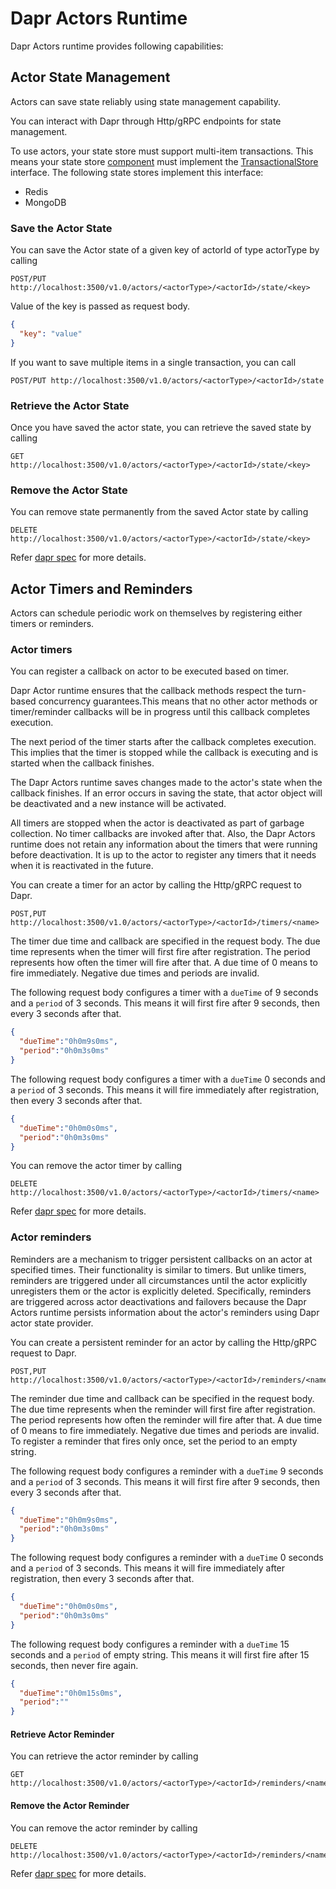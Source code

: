 # Dapr Actors Runtime

Dapr Actors runtime provides following capabilities:

## Actor State Management

Actors can save state reliably using state management capability.

You can interact with Dapr through Http/gRPC endpoints for state management.

To use actors, your state store must support multi-item transactions.  This means your state store [component](https://github.com/dapr/components-contrib/tree/master/state) must implement the [TransactionalStore](https://github.com/dapr/components-contrib/blob/master/state/transactional_store.go) interface.  The following state stores implement this interface:

- Redis
- MongoDB

### Save the Actor State

You can save the Actor state of a given key of actorId of type actorType by calling

```http
POST/PUT http://localhost:3500/v1.0/actors/<actorType>/<actorId>/state/<key>
```

Value of the key is passed as request body.

```json
{
  "key": "value"
}
```

If you want to save multiple items in a single transaction, you can call 

```http
POST/PUT http://localhost:3500/v1.0/actors/<actorType>/<actorId>/state
```

### Retrieve the Actor State

Once you have saved the actor state, you can retrieve the saved state by calling 

```http
GET http://localhost:3500/v1.0/actors/<actorType>/<actorId>/state/<key>
```

### Remove the Actor State

You can remove state permanently from the saved Actor state by calling

```http
DELETE http://localhost:3500/v1.0/actors/<actorType>/<actorId>/state/<key>
```

Refer [dapr spec](../../reference/api/actors.md) for more details.

## Actor Timers and Reminders

Actors can schedule periodic work on themselves by registering either timers or reminders.

### Actor timers

You can register a callback on actor to be executed based on timer.

Dapr Actor runtime ensures that the callback methods respect the turn-based concurrency guarantees.This means that no other actor methods or timer/reminder callbacks will be in progress until this callback completes execution.

The next period of the timer starts after the callback completes execution. This implies that the timer is stopped while the callback is executing and is started when the callback finishes.

The Dapr Actors runtime saves changes made to the actor's state when the callback finishes. If an error occurs in saving the state, that actor object will be deactivated and a new instance will be activated.

All timers are stopped when the actor is deactivated as part of garbage collection. No timer callbacks are invoked after that. Also, the Dapr Actors runtime does not retain any information about the timers that were running before deactivation. It is up to the actor to register any timers that it needs when it is reactivated in the future.

You can create a timer for an actor by calling the Http/gRPC request to Dapr.

```http
POST,PUT http://localhost:3500/v1.0/actors/<actorType>/<actorId>/timers/<name>
```

The timer due time and callback are specified in the request body.  The due time represents when the timer will first fire after registration.  The period represents how often the timer will fire after that.  A due time of 0 means to fire immediately.  Negative due times and periods are invalid.

The following request body configures a timer with a `dueTime` of 9 seconds and a `period` of 3 seconds.  This means it will first fire after 9 seconds, then every 3 seconds after that.
```json
{
  "dueTime":"0h0m9s0ms",
  "period":"0h0m3s0ms"
}
```

The following request body configures a timer with a `dueTime` 0 seconds and a `period` of 3 seconds.  This means it will fire immediately after registration, then every 3 seconds after that.
```json
{
  "dueTime":"0h0m0s0ms",
  "period":"0h0m3s0ms"
}
```

You can remove the actor timer by calling

```http
DELETE http://localhost:3500/v1.0/actors/<actorType>/<actorId>/timers/<name>
```

Refer [dapr spec](../../reference/api/actors.md) for more details.

### Actor reminders

Reminders are a mechanism to trigger persistent callbacks on an actor at specified times. Their functionality is similar to timers. But unlike timers, reminders are triggered under all circumstances until the actor explicitly unregisters them or the actor is explicitly deleted. Specifically, reminders are triggered across actor deactivations and failovers because the Dapr Actors runtime persists information about the actor's reminders using Dapr actor state provider.

You can create a persistent reminder for an actor by calling the Http/gRPC request to Dapr.

```http
POST,PUT http://localhost:3500/v1.0/actors/<actorType>/<actorId>/reminders/<name>
```

The reminder due time and callback can be specified in the request body.  The due time represents when the reminder will first fire after registration.  The period represents how often the reminder will fire after that.  A due time of 0 means to fire immediately.  Negative due times and periods are invalid.  To register a reminder that fires only once, set the period to an empty string.

The following request body configures a reminder with a `dueTime` 9 seconds and a `period` of 3 seconds.  This means it will first fire after 9 seconds, then every 3 seconds after that.
```json
{
  "dueTime":"0h0m9s0ms",
  "period":"0h0m3s0ms"
}
```

The following request body configures a reminder with a `dueTime` 0 seconds and a `period` of 3 seconds.  This means it will fire immediately after registration, then every 3 seconds after that.
```json
{
  "dueTime":"0h0m0s0ms",
  "period":"0h0m3s0ms"
}
```

The following request body configures a reminder with a `dueTime` 15 seconds and a `period` of empty string.  This means it will first fire after 15 seconds, then never fire again.
```json
{
  "dueTime":"0h0m15s0ms",
  "period":""
}
```

#### Retrieve Actor Reminder

You can retrieve the actor reminder by calling

```http
GET http://localhost:3500/v1.0/actors/<actorType>/<actorId>/reminders/<name>
```

#### Remove the Actor Reminder

You can remove the actor reminder by calling

```http
DELETE http://localhost:3500/v1.0/actors/<actorType>/<actorId>/reminders/<name>
```

Refer [dapr spec](../../reference/api/actors.md) for more details.
